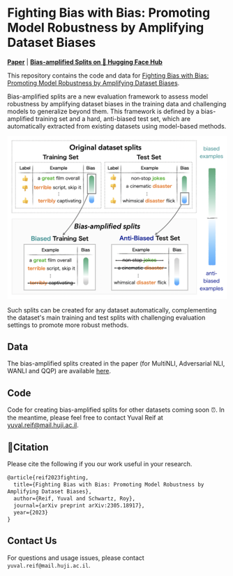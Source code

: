 # Fighting Bias with Bias: Promoting Model Robustness by Amplifying Dataset Biases
[**Paper**](https://arxiv.org/pdf/2305.18917.pdf) | [**Bias-amplified Splits on 🤗 Hugging Face Hub**](https://huggingface.co/bias-amplified-splits)

This repository contains the code and data for [Fighting Bias with Bias: Promoting Model Robustness by Amplifying Dataset Biases](https://arxiv.org/abs/2305.18917).

Bias-amplified splits are a new evaluation framework to assess model robustness by amplifying dataset biases in the training data and challenging models to generalize beyond them.
This framework is defined by a bias-amplified training set and a hard, anti-biased test set, which are automatically extracted from existing datasets using model-based methods.

![Our approach](./figures/method.png)

Such splits can be created for any dataset automatically, complementing the dataset's main training and test splits with challenging evaluation settings to promote more robust methods.

## Data
The bias-amplified splits created in the paper (for MultiNLI, Adversarial NLI, WANLI and QQP) are available [here](https://huggingface.co/bias-amplified-splits).

## Code
Code for creating bias-amplified splits for other datasets coming soon ⏰.
In the meantime, please feel free to contact Yuval Reif at yuval.reif@mail.huji.ac.il.

## 📘Citation
Please cite the following if you our work useful in your research.
```
@article{reif2023fighting,
  title={Fighting Bias with Bias: Promoting Model Robustness by Amplifying Dataset Biases},
  author={Reif, Yuval and Schwartz, Roy},
  journal={arXiv preprint arXiv:2305.18917},
  year={2023}
}
```

## Contact Us
For questions and usage issues, please contact `yuval.reif@mail.huji.ac.il`.
